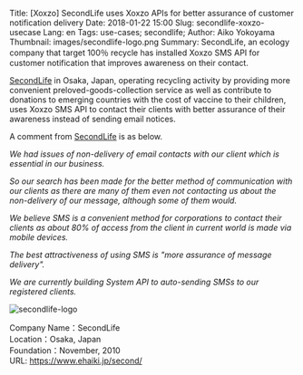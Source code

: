 Title: [Xoxzo] SecondLife uses Xoxzo APIs for better assurance of customer notification delivery
Date: 2018-01-22 15:00
Slug: secondlife-xoxzo-usecase
Lang: en
Tags: use-cases; secondlife; 
Author: Aiko Yokoyama
Thumbnail: images/secondlife-logo.png
Summary: SecondLife, an ecology company that target 100％ recycle has installed Xoxzo SMS API for customer notification that improves awareness on their contact.

[SecondLife](https://www.ehaiki.jp/second/) in Osaka, Japan, operating recycling activity by providing more convenient preloved-goods-collection service as well as contribute to donations to emerging countries with the cost of vaccine to their children, uses Xoxzo SMS API to contact their clients with better assurance of their awareness instead of sending email notices.

A comment from [SecondLife](https://www.ehaiki.jp/second/) is as below.

_We had issues of non-delivery of email contacts with our client which is essential in our business._

_So our search has been made for the better method of communication with our clients as there are many of them even not contacting us about the non-delivery of our message, although some of them would._

_We believe SMS is a convenient method for corporations to contact their clients as about 80% of access from the client in current world is made via mobile devices._

_The best attractiveness of using SMS is "more assurance of message delivery"._

_We are currently building System API to auto-sending SMSs to our registered clients._

![secondlife-logo](/images/secondlife-logo.png)

Company Name：SecondLife<br>
Location：Osaka, Japan<br>
Foundation：November, 2010<br>
URL: https://www.ehaiki.jp/second/
